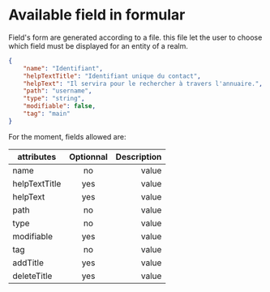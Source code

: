 # Available field in formular

Field's form are generated according to a file. this file let the user to choose which field must be displayed for an entity of a realm.

```json
{
	"name": "Identifiant",
	"helpTextTitle": "Identifiant unique du contact",
	"helpText": "Il servira pour le rechercher à travers l'annuaire.",
	"path": "username",
	"type": "string",
	"modifiable": false,
	"tag": "main"
}
```

For the moment, fields allowed are:

| attributes    | Optionnal | Description |
| ------------- | :-------: | ----------: |
| name          |    no     |       value |
| helpTextTitle |    yes    |       value |
| helpText      |    yes    |       value |
| path          |    no     |       value |
| type          |    no     |       value |
| modifiable    |    yes    |       value |
| tag           |    no     |       value |
| addTitle      |    yes    |       value |
| deleteTitle   |    yes    |       value |
